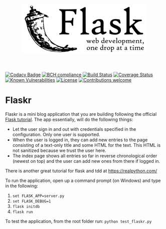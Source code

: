 <h1 align="center">
	<img width="400" src="media/flask.png" alt="Flask">
	<br>
	<br>
</h1>

[![Codacy Badge](https://api.codacy.com/project/badge/Grade/233b50af58204263b7f7424f660d02ff)](https://app.codacy.com/app/ZoranPandovski/flaskr-intro?utm_source=github.com&utm_medium=referral&utm_content=ZoranPandovski/flaskr-intro&utm_campaign=badger)
[![BCH compliance](https://bettercodehub.com/edge/badge/ZoranPandovski/flaskr-intro?branch=master)](https://bettercodehub.com/)
[![Build Status](https://travis-ci.org/ZoranPandovski/flaskr-intro.svg?branch=master)](https://travis-ci.org/ZoranPandovski/flaskr-intro)
[![Coverage Status](https://coveralls.io/repos/github/ZoranPandovski/flaskr-intro/badge.svg?branch=master)](https://coveralls.io/github/ZoranPandovski/flaskr-intro?branch=master)
[![Known Vulnerabilities](https://snyk.io/test/github/ZoranPandovski/flaskr-intro/badge.svg?targetFile=requirements.txt)](https://snyk.io/test/github/ZoranPandovski/flaskr-intro?targetFile=requirements.txt)
[![License](https://img.shields.io/badge/license-MIT%20License-brightgreen.svg)](https://opensource.org/licenses/MIT)
[![Contributions welcome](https://img.shields.io/badge/contributions-welcome-brightgreen.svg?style=flat)](https://github.com/ZoranPandovski/flaskr-intro/issues)

# Flaskr

Flaskr is a mini blog application that you are building following the official [Flask tutorial](http://flask.pocoo.org/docs/0.12/tutorial/introduction/). The app essentially, will do the following things:

* Let the user sign in and out with credentials specified in the configuration. Only one user is supported.
* When the user is logged in, they can add new entries to the page consisting of a text-only title and some HTML for the text.   This HTML is not sanitized because we trust the user here.
* The index page shows all entries so far in reverse chronological order (newest on top) and the user can add new ones from       there if logged in.

There is another great tutorial for flask and tdd at https://realpython.com/

To run the application, open up a command prompt (on Windows) and type in the following: 

1. `set FLASK_APP=server.py`
2. `set FLASK_DEBUG=1`
3. `flask initdb`
4. `flask run`

To test the application, from the root folder run: `python test_flaskr.py`

